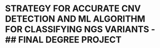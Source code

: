 # STRATEGY FOR ACCURATE CNV DETECTION AND ML ALGORITHM FOR CLASSIFYING NGS VARIANTS - ## FINAL DEGREE PROJECT


